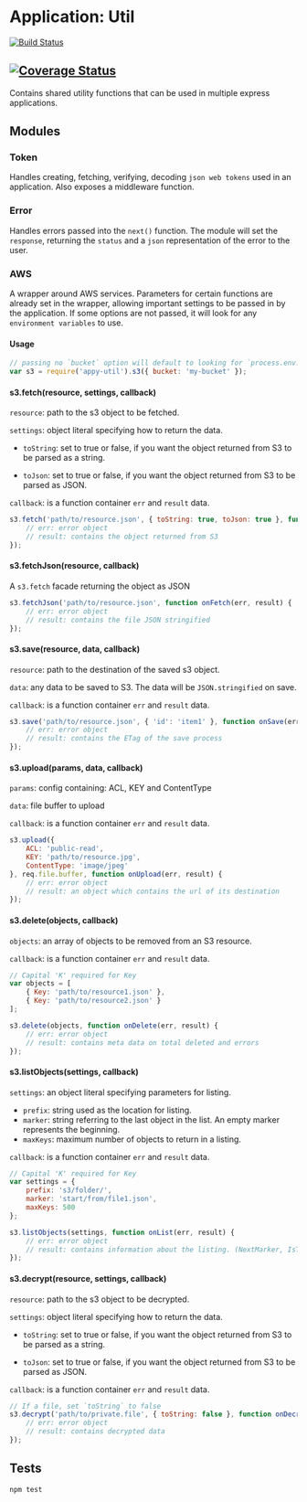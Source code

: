 # Application: Util

[![Build Status](https://travis-ci.org/ashx89/app-util.svg?branch=master)](https://travis-ci.org/ashx89/app-util)

[![Coverage Status](https://coveralls.io/repos/github/ashx89/app-util/badge.svg?branch=master)](https://coveralls.io/github/ashx89/app-util?branch=master)
---

Contains shared utility functions that can be used in multiple express applications.

## Modules

### Token
Handles creating, fetching, verifying, decoding `json web tokens` used in an application. Also exposes a middleware function.

### Error
Handles errors passed into the `next()` function. The module will set the `response`, returning the `status` and a `json` representation of the error to the user.

### AWS
A wrapper around AWS services. Parameters for certain functions are already set in the wrapper, allowing important settings to be passed in by the application.
If some options are not passed, it will look for any `environment variables` to use.

#### Usage
```javascript
// passing no `bucket` option will default to looking for `process.env.S3_BUCKET`
var s3 = require('appy-util').s3({ bucket: 'my-bucket' });
```

#### s3.fetch(resource, settings, callback)

`resource`: path to the s3 object to be fetched.

`settings`: object literal specifying how to return the data.
   - `toString`: set to true or false, if you want the object returned from S3 to be parsed as a string.
    
   - `toJson`: set to true or false, if you want the object returned from S3 to be parsed as JSON.
    
`callback`: is a function container `err` and `result` data.

```javascript
s3.fetch('path/to/resource.json', { toString: true, toJson: true }, function onFetch(err, result) {
    // err: error object
    // result: contains the object returned from S3
});
```

#### s3.fetchJson(resource, callback)

A `s3.fetch` facade returning the object as JSON

```javascript
s3.fetchJson('path/to/resource.json', function onFetch(err, result) {
    // err: error object
    // result: contains the file JSON stringified
});
```

#### s3.save(resource, data, callback)

`resource`: path to the destination of the saved s3 object.

`data`: any data to be saved to S3. The data will be `JSON.stringified` on save.

`callback`: is a function container `err` and `result` data.

```javascript
s3.save('path/to/resource.json', { 'id': 'item1' }, function onSave(err, result) {
    // err: error object
    // result: contains the ETag of the save process
});
```

#### s3.upload(params, data, callback)

`params`: config containing: ACL, KEY and ContentType

`data`: file buffer to upload

`callback`: is a function container `err` and `result` data.

```javascript
s3.upload({
    ACL: 'public-read',
    KEY: 'path/to/resource.jpg',
    ContentType: 'image/jpeg'
}, req.file.buffer, function onUpload(err, result) {
    // err: error object
    // result: an object which contains the url of its destination
});
```

#### s3.delete(objects, callback)

`objects`: an array of objects to be removed from an S3 resource.

`callback`: is a function container `err` and `result` data.

```javascript
// Capital 'K' required for Key
var objects = [
    { Key: 'path/to/resource1.json' },
    { Key: 'path/to/resource2.json' }
];

s3.delete(objects, function onDelete(err, result) {
    // err: error object
    // result: contains meta data on total deleted and errors 
});
```

#### s3.listObjects(settings, callback)

`settings`: an object literal specifying parameters for listing.
   - `prefix`: string used as the location for listing.
   - `marker`: string referring to the last object in the list. An empty marker represents the beginning.
   - `maxKeys`: maximum number of objects to return in a listing.

`callback`: is a function container `err` and `result` data.

```javascript
// Capital 'K' required for Key
var settings = {
    prefix: 's3/folder/',
    marker: 'start/from/file1.json',
    maxKeys: 500
};

s3.listObjects(settings, function onList(err, result) {
    // err: error object
    // result: contains information about the listing. (NextMarker, IsTruncated, Contents, etc.)
});
```

#### s3.decrypt(resource, settings, callback)

`resource`: path to the s3 object to be decrypted.

`settings`: object literal specifying how to return the data.
   - `toString`: set to true or false, if you want the object returned from S3 to be parsed as a string.
    
   - `toJson`: set to true or false, if you want the object returned from S3 to be parsed as JSON.
    
`callback`: is a function container `err` and `result` data.

```javascript
// If a file, set `toString` to false
s3.decrypt('path/to/private.file', { toString: false }, function onDecrypt(err, result) {
    // err: error object
    // result: contains decrypted data
});
```

## Tests

~~~
npm test
~~~